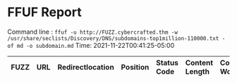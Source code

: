 # FFUF Report

  Command line : `ffuf -u http://FUZZ.cybercrafted.thm -w /usr/share/seclists/Discovery/DNS/subdomains-top1million-110000.txt -of md -o subdomain.md`
  Time: 2021-11-22T00:41:25-05:00

  | FUZZ | URL | Redirectlocation | Position | Status Code | Content Length | Content Words | Content Lines | Content Type | ResultFile |
  | :- | :-- | :--------------- | :---- | :------- | :---------- | :------------- | :------------ | :--------- | :----------- |
  
